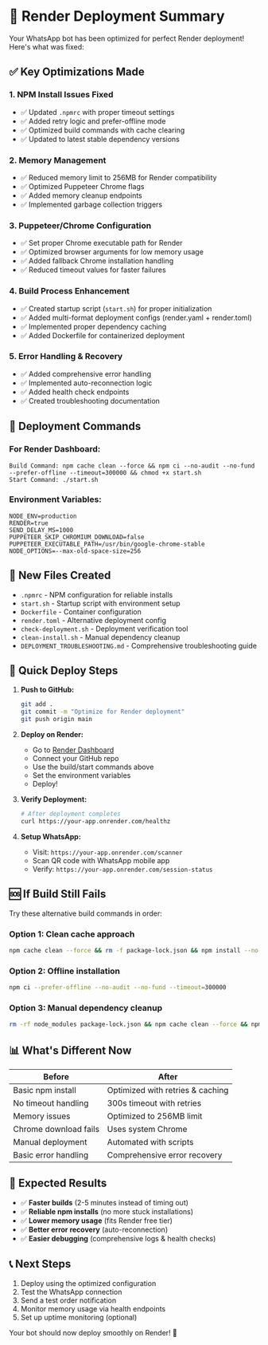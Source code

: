 # 🚀 Render Deployment Summary

Your WhatsApp bot has been optimized for perfect Render deployment! Here's what was fixed:

## ✅ Key Optimizations Made

### 1. **NPM Install Issues Fixed**
- ✅ Updated `.npmrc` with proper timeout settings
- ✅ Added retry logic and prefer-offline mode
- ✅ Optimized build commands with cache clearing
- ✅ Updated to latest stable dependency versions

### 2. **Memory Management**
- ✅ Reduced memory limit to 256MB for Render compatibility
- ✅ Optimized Puppeteer Chrome flags
- ✅ Added memory cleanup endpoints
- ✅ Implemented garbage collection triggers

### 3. **Puppeteer/Chrome Configuration**
- ✅ Set proper Chrome executable path for Render
- ✅ Optimized browser arguments for low memory usage
- ✅ Added fallback Chrome installation handling
- ✅ Reduced timeout values for faster failures

### 4. **Build Process Enhancement**
- ✅ Created startup script (`start.sh`) for proper initialization
- ✅ Added multi-format deployment configs (render.yaml + render.toml)
- ✅ Implemented proper dependency caching
- ✅ Added Dockerfile for containerized deployment

### 5. **Error Handling & Recovery**
- ✅ Added comprehensive error handling
- ✅ Implemented auto-reconnection logic
- ✅ Added health check endpoints
- ✅ Created troubleshooting documentation

## 🎯 Deployment Commands

### For Render Dashboard:
```
Build Command: npm cache clean --force && npm ci --no-audit --no-fund --prefer-offline --timeout=300000 && chmod +x start.sh
Start Command: ./start.sh
```

### Environment Variables:
```
NODE_ENV=production
RENDER=true
SEND_DELAY_MS=1000
PUPPETEER_SKIP_CHROMIUM_DOWNLOAD=false
PUPPETEER_EXECUTABLE_PATH=/usr/bin/google-chrome-stable
NODE_OPTIONS=--max-old-space-size=256
```

## 📁 New Files Created

- `.npmrc` - NPM configuration for reliable installs
- `start.sh` - Startup script with environment setup
- `Dockerfile` - Container configuration
- `render.toml` - Alternative deployment config
- `check-deployment.sh` - Deployment verification tool
- `clean-install.sh` - Manual dependency cleanup
- `DEPLOYMENT_TROUBLESHOOTING.md` - Comprehensive troubleshooting guide

## 🔧 Quick Deploy Steps

1. **Push to GitHub:**
   ```bash
   git add .
   git commit -m "Optimize for Render deployment"
   git push origin main
   ```

2. **Deploy on Render:**
   - Go to [Render Dashboard](https://dashboard.render.com)
   - Connect your GitHub repo
   - Use the build/start commands above
   - Set the environment variables
   - Deploy!

3. **Verify Deployment:**
   ```bash
   # After deployment completes
   curl https://your-app.onrender.com/healthz
   ```

4. **Setup WhatsApp:**
   - Visit: `https://your-app.onrender.com/scanner`
   - Scan QR code with WhatsApp mobile app
   - Verify: `https://your-app.onrender.com/session-status`

## 🆘 If Build Still Fails

Try these alternative build commands in order:

### Option 1: Clean cache approach
```bash
npm cache clean --force && rm -f package-lock.json && npm install --no-package-lock --timeout=300000
```

### Option 2: Offline installation
```bash
npm ci --prefer-offline --no-audit --no-fund --timeout=300000
```

### Option 3: Manual dependency cleanup
```bash
rm -rf node_modules package-lock.json && npm cache clean --force && npm install
```

## 📊 What's Different Now

| Before | After |
|--------|-------|
| Basic npm install | Optimized with retries & caching |
| No timeout handling | 300s timeout with retries |
| Memory issues | Optimized to 256MB limit |
| Chrome download fails | Uses system Chrome |
| Manual deployment | Automated with scripts |
| Basic error handling | Comprehensive error recovery |

## 🎉 Expected Results

- ✅ **Faster builds** (2-5 minutes instead of timing out)
- ✅ **Reliable npm installs** (no more stuck installations)
- ✅ **Lower memory usage** (fits Render free tier)
- ✅ **Better error recovery** (auto-reconnection)
- ✅ **Easier debugging** (comprehensive logs & health checks)

## 📞 Next Steps

1. Deploy using the optimized configuration
2. Test the WhatsApp connection
3. Send a test order notification
4. Monitor memory usage via health endpoints
5. Set up uptime monitoring (optional)

Your bot should now deploy smoothly on Render! 🎯

